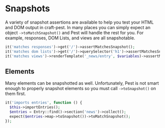 # Snapshots
A variety of snapshot assertions are available to help you test your HTML and DOM output in craft-pest. In
many places you can simply expect an object `->toMatchSnapshot()` and Pest will handle the rest for you.
For example, responses, DOM Lists, and views are all snapshotable.
```php
it('matches responses')->get('/')->assertMatchesSnapshot();
it('matches dom lists')->get('/')->querySelector('h1')->assertMatchesSnapshot();
it('matches views')->renderTemplate('_news/entry', $variables)->assertMatchesSnapshot();
```
## Elements
Many elements can be snapshotted as well. Unfortunately, Pest is not smart enough to properly
snapshot elements so you must call `->toSnapshot()` on them first.
```php
it('imports entries', function () {
  $this->importEntries();
  $entries = Entry::find()->section('news')->collect();
  expect($entries->map->toSnapshot())->toMatchSnapshot();
});
```
